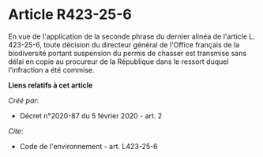 # Article R423-25-6

En vue de l'application de la seconde phrase du dernier alinéa de l'article L. 423-25-6, toute décision du directeur général
de l'Office français de la biodiversité portant suspension du permis de chasser est transmise sans délai en copie au
procureur de la République dans le ressort duquel l'infraction a été commise.

**Liens relatifs à cet article**

_Créé par_:

  - Décret n°2020-87 du 5 février 2020 - art. 2

_Cite_:

  - Code de l'environnement - art. L423-25-6
